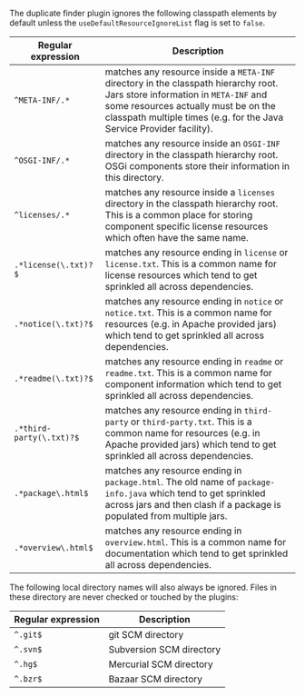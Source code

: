 The duplicate finder plugin ignores the following classpath elements by default unless the `useDefaultResourceIgnoreList` flag is set to `false`.

| Regular expression | Description |
| ------------------ | ----------- |
| `^META-INF/.*`     | matches any resource inside a `META-INF` directory in the classpath hierarchy root. Jars store information in `META-INF` and some resources actually must be on the classpath multiple times (e.g. for the Java Service Provider facility). |
| `^OSGI-INF/.*`     | matches any resource inside an `OSGI-INF` directory in the classpath hierarchy root. OSGi components store their information in this directory. |
| `^licenses/.*`     | matches any resource inside a `licenses` directory in the classpath hierarchy root. This is a common place for storing component specific license resources which often have the same name. |
| `.*license(\.txt)?$` | matches any resource ending in `license` or `license.txt`. This is a common name for license resources which tend to get sprinkled all across dependencies. |
| `.*notice(\.txt)?$` | matches any resource ending in `notice` or `notice.txt`. This is a common name for resources (e.g. in Apache provided jars) which tend to get sprinkled all across dependencies. |
| `.*readme(\.txt)?$` | matches any resource ending in `readme` or `readme.txt`. This is a common name for component information which tend to get sprinkled all across dependencies. |
| `.*third-party(\.txt)?$` | matches any resource ending in `third-party` or `third-party.txt`. This is a common name for resources (e.g. in Apache provided jars) which tend to get sprinkled all across dependencies. |
| `.*package\.html$` | matches any resource ending in `package.html`. The old name of `package-info.java` which tend to get sprinkled across jars and then clash if a package is populated from multiple jars. |
| `.*overview\.html$` | matches any resource ending in `overview.html`. This is a common name for documentation which tend to get sprinkled all across dependencies. |

The following local directory names will also always be ignored. Files in these directory are never checked or touched by the plugins:

| Regular expression | Description |
| ------------------ | ----------- |
| `^.git$` | git SCM directory |
| `^.svn$` | Subversion SCM directory |
| `^.hg$` | Mercurial SCM directory |
| `^.bzr$` | Bazaar SCM directory |


